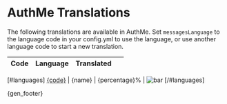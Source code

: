<!-- {gen_warning} -->
<!-- File auto-generated on {gen_date}. See translations/translations.tpl.md -->

# AuthMe Translations
The following translations are available in AuthMe. Set `messagesLanguage` to the language code
in your config.yml to use the language, or use another language code to start a new translation.

Code | Language | Translated | &nbsp;
---- | -------- | ---------: | ------
[#languages]
[{code}](https://github.com/AuthMe/AuthMeReloaded/blob/master/src/main/resources/messages/messages_{code}.yml) | {name} | {percentage}% | <img src="https://placeholdit.imgix.net/~text?txtsize=5&bg={color}&w={percentage}&h=5&txtpad=1" alt="bar" />
[/#languages]

{gen_footer}
